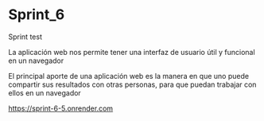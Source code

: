 # Sprint_6
Sprint test

La aplicación web nos permite tener una interfaz de usuario útil y funcional en un navegador

El principal aporte de una aplicación web es la manera en que uno puede compartir sus resultados con otras personas, para que puedan 
trabajar con ellos en un navegador

https://sprint-6-5.onrender.com